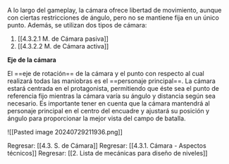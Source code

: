 
A lo largo del gameplay, la cámara ofrece libertad de movimiento, aunque con ciertas restricciones de ángulo, pero no se mantiene fija en un único punto. Además, se utilizan dos tipos de cámara: 

1. [[4.3.2.1 M. de Cámara pasiva]]
2. [[4.3.2.2 M. de Cámara activa]]

**Eje de la cámara**

El ==eje de rotación== de la cámara y el punto con respecto al cual realizará todas las maniobras es el ==personaje principal==. La cámara estará centrada en el protagonista, permitiendo que éste sea el punto de referencia fijo mientras la cámara varía su ángulo y distancia según sea necesario. Es importante tener en cuenta que la cámara mantendrá al personaje principal en el centro del encuadre y ajustará su posición y ángulo para proporcionar la mejor vista del campo de batalla.

![[Pasted image 20240729211936.png]]


Regresar: [[4.3. S. de Cámara]]
Regresar: [[4.3.1. Cámara - Aspectos técnicos]]
Regresar: [[2. Lista de mecánicas para diseño de niveles]]
